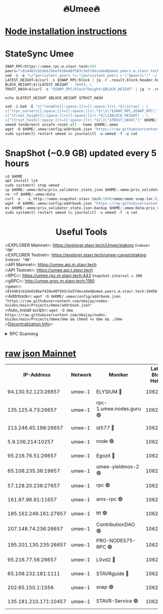 <h1 align="center"> 🔥Umee🔥</h1>


[Node installation instructions](https://github.com/obajay/nodes-Guides/tree/main/Projects/Umee)
=
# StateSync Umee
```python
SNAP_RPC=https://umee.rpc.m.stavr.tech:443
peers="c014463cb2de618bef420e40f503c5e57decade4@umee.peers.m.stavr.tech:10456"
sed -i -e "s/^persistent_peers *=.*/persistent_peers = \"$peers\"/" ~/.umee/config/config.toml
LATEST_HEIGHT=$(curl -s $SNAP_RPC/block | jq -r .result.block.header.height); \
BLOCK_HEIGHT=$((LATEST_HEIGHT - 300)); \
TRUST_HASH=$(curl -s "$SNAP_RPC/block?height=$BLOCK_HEIGHT" | jq -r .result.block_id.hash)

echo $LATEST_HEIGHT $BLOCK_HEIGHT $TRUST_HASH

sed -i.bak -E "s|^(enable[[:space:]]+=[[:space:]]+).*$|\1true| ; \
s|^(rpc_servers[[:space:]]+=[[:space:]]+).*$|\1\"$SNAP_RPC,$SNAP_RPC\"| ; \
s|^(trust_height[[:space:]]+=[[:space:]]+).*$|\1$BLOCK_HEIGHT| ; \
s|^(trust_hash[[:space:]]+=[[:space:]]+).*$|\1\"$TRUST_HASH\"|" $HOME/.umee/config/config.toml
umeed tendermint unsafe-reset-all --home $HOME/.umee
wget -O $HOME/.umee/config/addrbook.json "https://raw.githubusercontent.com/obajay/nodes-Guides/main/Projects/Umee/addrbook.json"
sudo systemctl restart umeed && journalctl -u umeed -f -o cat
```
# SnapShot (~0.9 GB) updated every 5 hours
```python
cd $HOME
apt install lz4
sudo systemctl stop umeed
cp $HOME/.umee/data/priv_validator_state.json $HOME/.umee/priv_validator_state.json.backup
rm -rf $HOME/.umee/data
curl -o - -L http://umee.snapshot.stavr.tech:1000/umee/umee-snap.tar.lz4 | lz4 -c -d - | tar -x -C $HOME/.umee --strip-components 2
wget -O $HOME/.umee/config/addrbook.json "https://raw.githubusercontent.com/obajay/nodes-Guides/main/Projects/Umee/addrbook.json"
mv $HOME/.umee/priv_validator_state.json.backup $HOME/.umee/data/priv_validator_state.json
sudo systemctl restart umeed && journalctl -u umeed -f -o cat
```
 <h1 align="center"> Useful Tools</h1>

🔥EXPLORER Mainnet🔥:      https://explorer.stavr.tech/Umee/staking             `Indexer "ON"` \
🔥EXPLORER Testnet🔥:        https://explorer.stavr.tech/umee-canon/staking      `Indexer "ON"` \
🔥API Mainnet🔥:                   https://umee.api.m.stavr.tech \
🔥API Testnet🔥:                     https://umee.api.t.stavr.tech \
🔥RPC🔥:                           https://umee.rpc.m.stavr.tech:443                     `Snapshot-interval = 300` \
🔥gRPC🔥:                              http://umee.grpc.m.stavr.tech:1190 \
🔥peer🔥:                     `c014463cb2de618bef420e40f503c5e57decade4@umee.peers.m.stavr.tech:10456` \
🔥Addrbook🔥:    ```wget -O $HOME/.umee/config/addrbook.json "https://raw.githubusercontent.com/obajay/nodes-Guides/main/Projects/Umee/addrbook.json"``` \
🔥Auto_install script🔥: ```wget -O Ume https://raw.githubusercontent.com/obajay/nodes-Guides/main/Projects/Umee/Ume && chmod +x Ume && ./Ume``` \
🔥[Decentralization Info](https://github.com/obajay/StateSync-snapshots/tree/main/Projects/Umee/Decentralization)🔥

<details>
<summary>RPC Scanning</summary>

<h2 align="center"> We scan nodes in real time every 4 hours. And we provide the final result of RPC endpoints.
We cannot influence the operation of these nodes in any way. </h2>


```python
If Voting Power is higher than 0 --> then the Node is a validator of the network and may be subject to attack and be a potential threat to the chain.
```
```python
We marked such validators with a red symbol
```

</details>

[raw json Mainnet](https://rpc-check.umeem.stavr.tech/umeem/rpc-umeem-result.json)
=



<table><tr><th>IP-Address</th><th>Network</th><th>Moniker</th><th>Latest Block Height</th><th>Earliest Block Height</th><th>Catching Up</th><th>Tx Index</th><th>Voting Power</th><th>Scan Time</th></tr><tr><td>94.130.52.123:26657</td><td>umee-1</td><td>ELYSIUM 🔴</td><td>10620438</td><td>3216011</td><td>False</td><td>on</td><td>23129207</td><td>2024-02-16T14:43:47.015088110UTC</td></tr><tr><td>135.125.4.73:26657</td><td>umee-1</td><td>rpc-1.umee.nodes.guru 🟢</td><td>10620438</td><td>5167386</td><td>False</td><td>on</td><td>0</td><td>2024-02-16T14:43:47.302927446UTC</td></tr><tr><td>213.246.45.198:26657</td><td>umee-1</td><td>id577 🔴</td><td>10620425</td><td>7100001</td><td>False</td><td>on</td><td>35114896</td><td>2024-02-16T14:42:30.648199995UTC</td></tr><tr><td>5.9.106.214:10257</td><td>umee-1</td><td>node 🟢</td><td>10620434</td><td>7942001</td><td>False</td><td>on</td><td>0</td><td>2024-02-16T14:43:21.550685597UTC</td></tr><tr><td>95.216.76.51:26657</td><td>umee-1</td><td>Egozit 🔴</td><td>10620438</td><td>8262001</td><td>False</td><td>off</td><td>38499481</td><td>2024-02-16T14:43:46.648075993UTC</td></tr><tr><td>65.108.235.36:19657</td><td>umee-1</td><td>umee-yieldmos-2 🟢</td><td>10620419</td><td>9575548</td><td>False</td><td>on</td><td>0</td><td>2024-02-16T14:41:55.482579501UTC</td></tr><tr><td>57.128.20.238:27657</td><td>umee-1</td><td>rpc 🟢</td><td>10620435</td><td>10337379</td><td>False</td><td>on</td><td>0</td><td>2024-02-16T14:43:29.990369234UTC</td></tr><tr><td>161.97.96.91:11657</td><td>umee-1</td><td>ams-rpc 🟢</td><td>10620441</td><td>10352001</td><td>False</td><td>on</td><td>0</td><td>2024-02-16T14:44:05.678073494UTC</td></tr><tr><td>185.162.249.161:27657</td><td>umee-1</td><td>ttt 🟢</td><td>10620432</td><td>10381617</td><td>False</td><td>on</td><td>0</td><td>2024-02-16T14:43:09.894597687UTC</td></tr><tr><td>207.148.74.236:26657</td><td>umee-1</td><td>ContributionDAO 🟢</td><td>10620440</td><td>10484838</td><td>False</td><td>off</td><td>0</td><td>2024-02-16T14:43:54.484861329UTC</td></tr><tr><td>195.201.130.235:26657</td><td>umee-1</td><td>PRO-NODES75-RPC 🟢</td><td>10620433</td><td>10520433</td><td>False</td><td>on</td><td>0</td><td>2024-02-16T14:43:18.409969839UTC</td></tr><tr><td>95.216.77.56:26657</td><td>umee-1</td><td>L0vd2 🔴</td><td>10620441</td><td>10520441</td><td>False</td><td>off</td><td>38406423</td><td>2024-02-16T14:44:05.376050424UTC</td></tr><tr><td>65.108.232.181:1111</td><td>umee-1</td><td>STAVRguide 🔴</td><td>10620419</td><td>10560001</td><td>False</td><td>on</td><td>357732</td><td>2024-02-16T14:41:53.117771285UTC</td></tr><tr><td>202.65.150.1:1556</td><td>umee-1</td><td>snap 🟢</td><td>10620434</td><td>10618759</td><td>False</td><td>on</td><td>0</td><td>2024-02-16T14:43:19.281849179UTC</td></tr><tr><td>135.181.210.171:10457</td><td>umee-1</td><td>STAVR-Service 🟢</td><td>10620440</td><td>10620001</td><td>False</td><td>on</td><td>0</td><td>2024-02-16T14:43:54.816249314UTC</td></tr></table>
